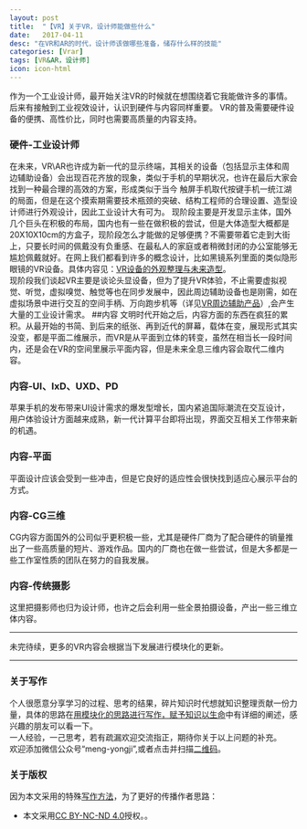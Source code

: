 ```yaml
---
layout: post
title:  "【VR】关于VR，设计师能做些什么"
date:   2017-04-11
desc: "在VR和AR的时代，设计师该做哪些准备，储存什么样的技能"
categories: [Vrar]
tags: [VR&AR，设计师]
icon: icon-html
---
```

作为一个工业设计师，最开始关注VR的时候就在想围绕着它我能做许多的事情。后来有接触到工业视效设计，认识到硬件与内容同样重要。
VR的普及需要硬件设备的便携、高性价比，同时也需要高质量的内容支持。  
###  硬件-工业设计师  
在未来，VR\AR也许成为新一代的显示终端，其相关的设备（包括显示主体和周边辅助设备）会出现百花齐放的现象，类似于手机的早期状况，也许在最后大家会找到一种最合理的高效的方案，形成类似于当今 触屏手机取代按键手机一统江湖的局面，但是在这个摸索期需要技术瓶颈的突破、结构工程师的合理设置、造型设计师进行外观设计，因此工业设计大有可为。
现阶段主要是开发显示主体，国外几个巨头在积极的布局，国内也有一些在做积极的尝试，但是大体造型大概都是20X10X10cm的方盒子，现阶段怎么才能做的足够便携？不需要带着它走到大街上，只要长时间的佩戴没有负重感、在最私人的家庭或者稍微封闭的办公室能够无尴尬佩戴就好。在网上我们都看到许多的概念设计，比如黑镜系列里面的类似隐形眼镜的VR设备。具体内容见：[VR设备的外观整理与未来造型]()。   
现阶段我们谈起VR主要是谈论头显设备，但为了提升VR体验，不止需要虚拟视觉、听觉，虚拟嗅觉、触觉等也在同步发展中，因此周边辅助设备也是刚需，如在虚拟场景中进行交互的空间手柄、万向跑步机等（详见[VR周边辅助产品]()）,会产生大量的工业设计需求。 
##内容
文明时代开始之后，内容方面的东西在疯狂的累积。从最开始的书简、到后来的纸张、再到近代的屏幕，载体在变，展现形式其实没变，都是平面二维展示，而VR是从平面到立体的转变，虽然在相当长一段时间内，还是会在VR的空间里展示平面内容，但是未来全息三维内容会取代二维内容。 
### 内容-UI、IxD、UXD、PD
苹果手机的发布带来UI设计需求的爆发型增长，国内紧追国际潮流在交互设计，用户体验设计方面越来成熟，新一代计算平台即将出现，界面交互相关工作带来新的机遇。
### 内容-平面
平面设计应该会受到一些冲击，但是它良好的适应性会很快找到适应心展示平台的方式。
### 内容-CG三维
 CG内容方面国外的公司似乎更积极一些，尤其是硬件厂商为了配合硬件的销量推出了一些高质量的短片、游戏作品。国内的厂商也在做一些尝试，但是大多都是一些工作室性质的团队在努力的自我发展。  
### 内容-传统摄影
这里把摄影师也归为设计师，也许之后会利用一些全景拍摄设备，产出一些三维立体内容。

***
未完待续，更多的VR内容会根据当下发展进行模块化的更新。
***
### 关于写作
个人很愿意分享学习的过程、思考的结果，碎片知识时代想就知识整理贡献一份力量，具体的思路在[用模块化的思路进行写作，赋予知识以生命]()中有详细的阐述，感兴趣的朋友可以看一下。  
一人经验，一己思考，若有疏漏欢迎交流指正，期待你关于以上问题的补充。  
欢迎添加微信公众号“meng-yongji”,或者点击并扫描[二维码](http://upload-images.jianshu.io/upload_images/1853536-6216bde114999da9.jpg?imageMogr2/auto-orient/strip%7CimageView2/2/w/1240)。
### 关于版权
因为本文采用的特殊[写作方法]()，为了更好的传播作者思路：
- 本文采用[CC BY-NC-ND 4.0](https://creativecommons.org/licenses/by-nc-nd/4.0/deed.zh)授权。。

